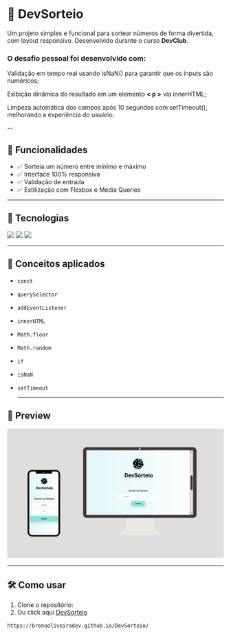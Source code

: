 # 🎲 DevSorteio

Um projeto simples e funcional para sortear números de forma divertida, com layout responsivo. Desenvolvido durante o curso **DevClub**.
<br>
 ### O desafio pessoal foi desenvolvido com:

Validação em tempo real usando isNaN() para garantir que os inputs são numéricos;

Exibição dinâmica do resultado em um elemento **< p >** via innerHTML;

Limpeza automática dos campos após 10 segundos com setTimeout(), melhorando a experiência do usuário.


--

## 📌 Funcionalidades

- ✅ Sorteia um número entre mínimo e máximo
- ✅ Interface 100% responsiva
- ✅ Validação de entrada
- ✅ Estilização com Flexbox e Media Queries

---

## 🚀 Tecnologias

<img src="https://img.shields.io/badge/HTML5-E34F26?style=for-the-badge&logo=html5&logoColor=white"/>
<img src="https://img.shields.io/badge/CSS3-1572B6?style=for-the-badge&logo=css3&logoColor=white"/>
<img src="https://img.shields.io/badge/JavaScript-F7DF1E?style=for-the-badge&logo=javascript&logoColor=black"/>

---
## 🧠 Conceitos aplicados
- `const`
- `querySelector`
- `addEventListener`
- `innerHTML`
- `Math.floor`
- `Math.random`
- `if`
- `isNaN`
- `setTimeout`

  ---

## 📸 Preview

<img src="https://github.com/BrenoOliveiradev/DevSorteio/blob/master/img/Projeto-DevSorteio.png?raw=true"/>

---

## 🛠️ Como usar

1. Clone o repositório:
2. Ou click aqui <a href="https://brenooliveiradev.github.io/DevSorteio/" target="_blank">DevSorteio</a>
```bash
https://brenooliveiradev.github.io/DevSorteio/

